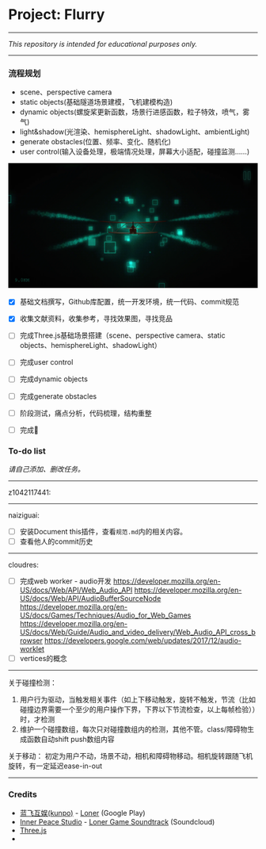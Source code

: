 # Project: Flurry

---

*This repository is intended for educational purposes only.*

---

### 流程规划

- scene、perspective camera
- static objects(基础隧道场景建模，飞机建模构造)
- dynamic objects(螺旋桨更新函数，场景行进感函数，粒子特效，喷气，雾气)
- light&shadow(光渲染、hemisphereLight、shadowLight、ambientLight)
- generate obstacles(位置、频率、变化、随机化)
- user control(输入设备处理，极端情况处理，屏幕大小适配，碰撞监测……)

![效果图](_参考/Screenshot_20200912-212610.png.webp)

- [x] 基础文档撰写，Github库配置，统一开发环境，统一代码、commit规范
- [x] 收集文献资料，收集参考，寻找效果图，寻找竞品
- [ ] 完成Three.js基础场景搭建（scene、perspective camera、static objects、hemisphereLight、shadowLight）
- [ ] 完成user control
- [ ] 完成dynamic objects
- [ ] 完成generate obstacles
- [ ] 阶段测试，痛点分析，代码梳理，结构重整
- [ ] 完成:checkered_flag:


### To-do list

*请自己添加、删改任务。*


---

z1042117441: 


---

naiziguai: 

- [ ] 安装Document this插件，查看`规范.md`内的相关内容。
- [ ] 查看他人的commit历史

---


cloudres: 

- [ ] 完成web worker - audio开发 
    https://developer.mozilla.org/en-US/docs/Web/API/Web_Audio_API
    https://developer.mozilla.org/en-US/docs/Web/API/AudioBufferSourceNode
    https://developer.mozilla.org/en-US/docs/Games/Techniques/Audio_for_Web_Games
    https://developer.mozilla.org/en-US/docs/Web/Guide/Audio_and_video_delivery/Web_Audio_API_cross_browser
    https://developers.google.com/web/updates/2017/12/audio-worklet
- [ ] vertices的概念

---

关于碰撞检测：
1. 用户行为驱动，当触发相关事件（如上下移动触发，旋转不触发，节流（比如碰撞边界需要一个至少的用户操作下界，下界以下节流检查，以上每帧检验））时，才检测
2. 维护一个碰撞数组，每次只对碰撞数组内的检测，其他不管。class/障碍物生成函数自动shift push数组内容

关于移动：
    初定为用户不动，场景不动，相机和障碍物移动。相机旋转跟随飞机旋转，有一定延迟ease-in-out

---

### Credits

- [蓝飞互娱(kunpo)](https://kunpo.cc/) - [Loner](https://play.google.com/store/apps/details?id=com.kunpo.loner&hl=en_US) (Google Play)
- [Inner Peace Studio](https://soundcloud.com/innerpeacestudio) - [Loner Game Soundtrack](https://soundcloud.com/innerpeacestudio/sets/loner-game-soundtrack) (Soundcloud)
- [Three.js](https://github.com/mrdoob/three.js)
- 

